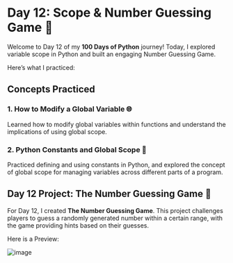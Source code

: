 # Day 12: Scope & Number Guessing Game 🔢

Welcome to Day 12 of my **100 Days of Python** journey! Today, I explored variable scope in Python and built an engaging Number Guessing Game. 

Here’s what I practiced:

## Concepts Practiced

### 1. How to Modify a Global Variable 🌐
Learned how to modify global variables within functions and understand the implications of using global scope.

### 2. Python Constants and Global Scope 📏
Practiced defining and using constants in Python, and explored the concept of global scope for managing variables across different parts of a program.

## Day 12 Project: The Number Guessing Game 🎲

For Day 12, I created **The Number Guessing Game**. This project challenges players to guess a randomly generated number within a certain range, with the game providing hints based on their guesses.

Here is a Preview:

![image](https://github.com/user-attachments/assets/c9409ba6-98af-4538-92b5-6ba1689fbede)
